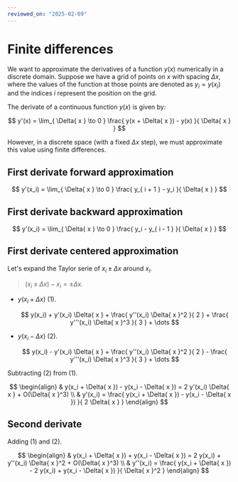 ```yaml
---
reviewed_on: "2025-02-09"
---
```


# Finite differences

We want to approximate the derivatives of a function $y(x)$ numerically in a discrete domain. Suppose we have a grid of points on $x$ with spacing $\Delta{ x }$, where the values of the function at those points are denoted as $y_i = y(x_i)$ and the indices $i$ represent the position on the grid.

The derivate of a continuous function $y(x)$ is given by:

$$
y'(x) = \lim_{ \Delta{ x } \to 0 } \frac{ y(x + \Delta{ x }) - y(x) }{ \Delta{ x } }
$$

However, in a discrete space (with a fixed $\Delta{ x }$ step), we must approximate this value using finite differences.

## First derivate forward approximation

$$
y'(x_i) = \lim_{ \Delta{ x } \to 0 } \frac{ y_{ i + 1 } - y_i }{ \Delta{ x } }
$$

## First derivate backward approximation

$$
y'(x_i) = \lim_{ \Delta{ x } \to 0 } \frac{ y_i - y_{ i - 1 } }{ \Delta{ x } }
$$

## First derivate centered approximation

Let's expand the Taylor serie of $x_i \pm \Delta{ x }$ around $x_i$.

> $(x_i \pm \Delta{ x }) - x_i = \pm \Delta{ x }$.

- $y(x_i + \Delta{ x })$ $(1)$.

	$$
	y(x_i) + y'(x_i) \Delta{ x } + \frac{ y''(x_i) \Delta{ x }^2 }{ 2 } + \frac{ y'''(x_i) \Delta{ x }^3 }{ 3 } + \dots
	$$

- $y(x_i - \Delta{ x })$ $(2)$.

	$$
	y(x_i) - y'(x_i) \Delta{ x } + \frac{ y''(x_i) \Delta{ x }^2 }{ 2 } - \frac{ y'''(x_i) \Delta{ x }^3 }{ 3 } + \dots
	$$

Subtracting $(2)$ from $(1)$.

$$
\begin{align}
	& y(x_i + \Delta{ x }) - y(x_i - \Delta{ x }) = 2 y'(x_i) \Delta{ x } + O(\Delta{ x }^3) \\
	& y'(x_i) = \frac{ y(x_i + \Delta{ x }) - y(x_i - \Delta{ x }) }{ 2 \Delta{ x } }
\end{align}
$$

## Second derivate

Adding $(1)$ and $(2)$.

$$
\begin{align}
	& y(x_i + \Delta{ x }) + y(x_i - \Delta{ x }) = 2 y(x_i) + y''(x_i) \Delta{ x }^2 + O(\Delta{ x }^3) \\
	& y''(x_i) = \frac{ y(x_i + \Delta{ x }) - 2 y(x_i) + y(x_i - \Delta{ x }) }{ \Delta{ x }^2 }
\end{align}
$$
